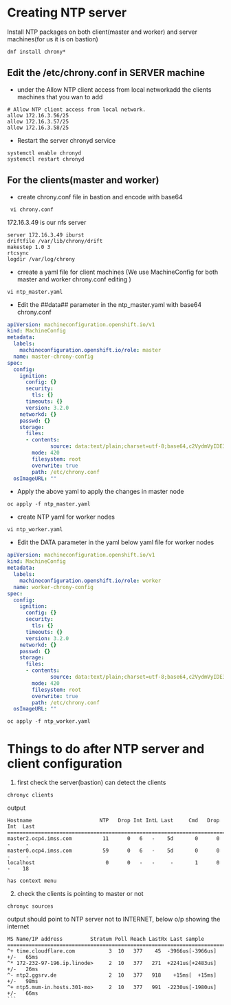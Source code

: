 # Creating NTP server
Install NTP packages on both client(master and worker) and server machines(for us it is on bastion)
```
dnf install chrony*
```
## Edit the /etc/chrony.conf in SERVER machine
- under the Allow NTP client access from local networkadd the clients machines that you wan to add
```
# Allow NTP client access from local network.
allow 172.16.3.56/25
allow 172.16.3.57/25
allow 172.16.3.58/25
```
- Restart the server chronyd service
```
systemctl enable chronyd
systemctl restart chronyd
```
## For the clients(master and worker)
- create chrony.conf file in bastion and encode with base64
```
 vi chrony.conf
```
172.16.3.49 is our nfs server
```
server 172.16.3.49 iburst
driftfile /var/lib/chrony/drift
makestep 1.0 3
rtcsync
logdir /var/log/chrony
```
- crreate a yaml file for client machines (We use MachineConfig for both master and worker chrony.conf editing )
```
vi ntp_master.yaml
```
- Edit the ##data## parameter in the ntp_master.yaml with base64 chrony.conf
```yaml
apiVersion: machineconfiguration.openshift.io/v1
kind: MachineConfig
metadata:
  labels:
    machineconfiguration.openshift.io/role: master
  name: master-chrony-config
spec:
  config:
    ignition:
      config: {}
      security:
        tls: {}
      timeouts: {}
      version: 3.2.0
    networkd: {}
    passwd: {}
    storage:
      files:
      - contents:
              source: data:text/plain;charset=utf-8;base64,c2VydmVyIDE3Mi4xOS4xOTAuMzcgaWJ1cnN0CnNlcnZlciAxNzIuMTkuMTkwLjM4IGlidXJzdApzZXJ2ZXIgMTcyLjE3LjEzMS4xMCBpYnVyc3QKZHJpZnRmaWxlIC92YXIvbGliL2Nocm9ueS9kcmlmdAptYWtlc3RlcCAxLjAgMwpydGNzeW5jCmxvZ2RpciAvdmFyL2xvZy9jaHJvbnkKCg==
        mode: 420
        filesystem: root
        overwrite: true
        path: /etc/chrony.conf
  osImageURL: ""
```
- Apply the above yaml to apply the changes in master node
```
oc apply -f ntp_master.yaml
```
- create NTP yaml for worker nodes
```
vi ntp_worker.yaml
```
- Edit the DATA parameter in the yaml below yaml file for worker nodes
```yaml
apiVersion: machineconfiguration.openshift.io/v1
kind: MachineConfig
metadata:
  labels:
    machineconfiguration.openshift.io/role: worker
  name: worker-chrony-config
spec:
  config:
    ignition:
      config: {}
      security:
        tls: {}
      timeouts: {}
      version: 3.2.0
    networkd: {}
    passwd: {}
    storage:
      files:
      - contents:
              source: data:text/plain;charset=utf-8;base64,c2VydmVyIDE3Mi4xOS4xOTAuMzcgaWJ1cnN0CnNlcnZlciAxNzIuMTkuMTkwLjM4IGlidXJzdApzZXJ2ZXIgMTcyLjE3LjEzMS4xMCBpYnVyc3QKZHJpZnRmaWxlIC92YXIvbGliL2Nocm9ueS9kcmlmdAptYWtlc3RlcCAxLjAgMwpydGNzeW5jCmxvZ2RpciAvdmFyL2xvZy9jaHJvbnkKCg==
        mode: 420
        filesystem: root
        overwrite: true
        path: /etc/chrony.conf
  osImageURL: ""
```
```
oc apply -f ntp_worker.yaml
```
# Things to do after NTP server and client configuration
1. first check the server(bastion) can detect the clients
```
chronyc clients
```
output 
```
Hostname                      NTP   Drop Int IntL Last     Cmd   Drop Int  Last
===============================================================================
master2.ocp4.imss.com          11      0   6   -    5d       0      0   -     -
master0.ocp4.imss.com          59      0   6   -    5d       0      0   -     -
localhost                       0      0   -   -     -       1      0   -    18

has context menu
```
2. check the clients is pointing to master or not
```
chronyc sources
````
output should point to NTP server not to INTERNET, below o/p showing the internet
````
MS Name/IP address         Stratum Poll Reach LastRx Last sample
===============================================================================
^+ time.cloudflare.com           3  10   377    45  -3966us[-3966us] +/-   65ms
^* 172-232-97-196.ip.linode>     2  10   377   271  +2241us[+2483us] +/-   26ms
^- ntp2.ggsrv.de                 2  10   377   918    +15ms[  +15ms] +/-   98ms
^+ ntp5.mum-in.hosts.301-mo>     2  10   377   991  -2230us[-1980us] +/-   66ms
```
























